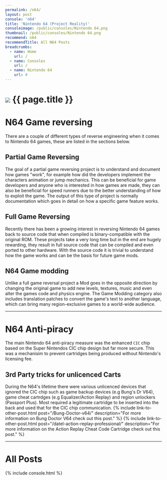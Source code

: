 ```yaml
---
permalink: /n64/
layout: post
console: 'n64'
title: 'Nintendo 64 (Project Reality)'
consoleimage: /public/consoles/Nintendo 64.png
thumbnail: /public/consoles/Nintendo 64.png
recommend: n64
recommendTitle: All N64 Posts
breadcrumbs:
  - name: Home
    url: /
  - name: Consoles
    url: /
  - name: Nintendo 64
    url: #
---
```

<h1>
  <img class="consolePageThumbnail" src="{{ page.thumbnail }}" /> 
  <span>{{ page.title }}</span>
</h1>
  
# N64 Game reversing
There are a couple of different types of reverse engineering when it comes to Nintendo 64 games, these are listed in the sections below.

## Partial Game Reversing
The goal of a partial game reversing project is to understand and document how games "work", for example how did the developers implement the characters animation or jump mechanics.
This can be beneficial for game developers and anyone who is interested in how games are made, they can also be beneficial for speed runners due to the better understanding of how to exploit the game.
The output of this type of project is normally documentation which goes in detail on how a specific game feature works.
  
## Full Game Reversing
Recently there has been a growing interest in reversing Nintendo 64 games back to source code that when compiled is binary-compatible with the original ROM.
These projects take a very long time but in the end are hugely rewarding, they result in full source code that can be compiled and even ported to other hardware.
With the source code it is trivial to understand how the game works and can be the basis for future game mods.

## N64 Game modding
Unlike a full game reversal project a Mod goes in the opposite direction by changing the original game to add new levels, textures, music and even alter the games code and physics engine.
The Game Modding category also includes translation patches to convert the game's text to another language, which can bring many region-exclusive games to a world-wide audience.
  
---
# N64 Anti-piracy
The main Nintendo 64 anti-piracy measure was the enhanced `CIC` chip based on the Super Nintendos CIC chip design but far more secure.
This was a mechanisim to prevent cartridges being produced without Nintendo's licensing fee.

## 3rd Party tricks for unlicenced Carts
During the N64's lifetime there were various unlicenced devices that ignored the CIC chip such as game backup devices (e.g Bung's Dr V64), game cheat cartrdges (e.g Equalizer/Action Replay) and region unlockers (Passport Plus).
Most required a legitimate cartridge to be inserted into the back and used that for the CIC chip communication.
{% include link-to-other-post.html post="/Bung-Doctor-v64/" description="For more information on Bung Doctor V64 check out this post." %}
{% include link-to-other-post.html post="/datel-action-replay-professional/" description="For more information on the Action Replay Cheat Code Cartridge check out this post." %}

---
# All Posts
<div>

{% include console.html %}
</div>
